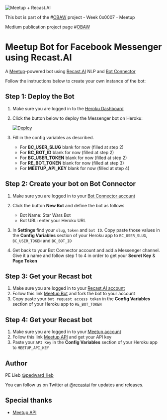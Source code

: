 [logo]: https://github.com/plieb/OBAW-0x0007-Meetup/blob/master/assets/OBAW%20-%20Week%200x0007.png "Meetup + Recast.AI"
![Meetup + Recast.AI][logo]

This bot is part of the #[OBAW](https://github.com/plieb/OBAW) project - Week 0x0007 - Meetup

Medium publication project page #[OBAW](https://medium.com/the-obaw-project)

# Meetup Bot for Facebook Messenger using Recast.AI

A [Meetup](https://www.meetup.com/)-powered bot using [Recast.AI](https://recast.ai) NLP and [Bot Connector](https://botconnector.recast.ai)

Follow the instructions below to create your own instance of the bot:

## Step 1: Deploy the Bot

1. Make sure you are logged in to the [Heroku Dashboard](https://dashboard.heroku.com/)
1. Click the button below to deploy the Messenger bot on Heroku:

    [![Deploy](https://www.herokucdn.com/deploy/button.png)](https://heroku.com/deploy)

1. Fill in the config variables as described.

    - For **BC_USER_SLUG** blank for now (filled at step 2)
    - For **BC_BOT_ID** blank for now (filled at step 2)
    - For **BC_USER_TOKEN** blank for now (filled at step 2)
    - For **RE_BOT_TOKEN** blank for now (filled at step 3)
    - For **MEETUP_API_KEY** blank for now (filled at step 4)

## Step 2: Create your bot on Bot Connector

1. Make sure you are logged in to your [Bot Connector account](https://botconnector.recast.ai/)
1. Click the button **New Bot** and define the bot as follows

    - Bot Name: Star Wars Bot
    - Bot URL: enter your Heroku URL

1. In **Settings** find your `slug`, `token` and `bot ID`. Copy paste those values in the **Config Variables** section of your Heroku app to `BC_USER_SLUG`, `BC_USER_TOKEN` and `BC_BOT_ID`
1. Get back to your Bot Connector account and add a Messenger channel. Give it a name and follow step 1 to 4 in order to get your **Secret Key** & **Page Token**

## Step 3: Get your Recast bot

1. Make sure you are logged in to your [Recast.AI account](https://recast.ai/)
1. Follow this link [Meetup Bot](https://recast.ai/pe/obaw-0x0007-meetup/learn) and fork the bot to your account
1. Copy paste your `bot request access token` in the **Config Variables** section of your Heroku app to `RE_BOT_TOKEN`

## Step 4: Get your Recast bot

1. Make sure you are logged in to your [Meetup account](https://www.meetup.com/)
1. Follow this link [Meetup API](https://secure.meetup.com/meetup_api/key/) and get your API key
1. Paste your `API Key` in the **Config Variables** section of your Heroku app to `MEETUP_API_KEY`

## Author

PE Lieb [@pedward_lieb](https://twitter.com/pedward_lieb)

You can follow us on Twitter at [@recastai](https://twitter.com/recastai) for updates and releases.

## Special thanks

- [Meetup API](https://www.meetup.com/meetup_api/)
